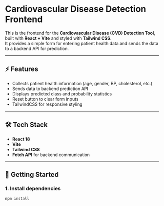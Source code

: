# Cardiovascular Disease Detection Frontend

This is the frontend for the **Cardiovascular Disease (CVD) Detection Tool**, built with **React + Vite** and styled with **Tailwind CSS**.  
It provides a simple form for entering patient health data and sends the data to a backend API for prediction.

---

## ⚡ Features
- Collects patient health information (age, gender, BP, cholesterol, etc.)
- Sends data to backend prediction API
- Displays predicted class and probability statistics
- Reset button to clear form inputs
- TailwindCSS for responsive styling

---

## 🛠️ Tech Stack
- **React 18**
- **Vite**
- **Tailwind CSS**
- **Fetch API** for backend communication

---

## 🚀 Getting Started

### 1. Install dependencies
```bash
npm install
